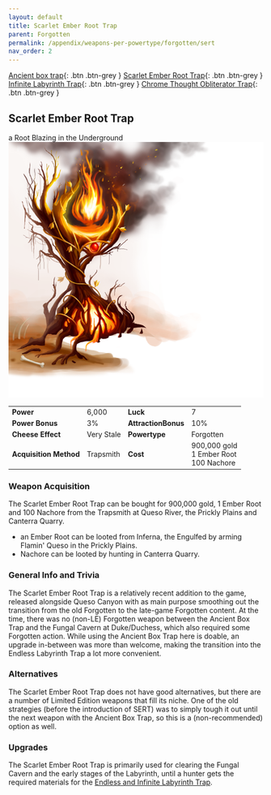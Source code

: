 ```yaml
---
layout: default
title: Scarlet Ember Root Trap
parent: Forgotten
permalink: /appendix/weapons-per-powertype/forgotten/sert
nav_order: 2
---
```

<span class="fs-1">[Ancient box trap](/appendix/weapons-per-powertype/forgotten/abt){: .btn .btn-grey } </span><span class="fs-1">[Scarlet Ember Root Trap](/appendix/weapons-per-powertype/forgotten/sert){: .btn .btn-grey } </span> <span class="fs-1">[Infinite Labyrinth Trap](/appendix/weapons-per-powertype/forgotten/ilt){: .btn .btn-grey } </span><span class="fs-1">[ Chrome Thought Obliterator Trap](/appendix/weapons-per-powertype/forgotten/tot){: .btn .btn-grey }</span>

## Scarlet Ember Root Trap
a Root Blazing in the Underground
<img src="/assets/images/sert.png" alt="burning plant" width="600">

|||||
|---|---|---|---|
| __Power__ 	| 6,000 	| __Luck__ 	| 7 	|
| __Power Bonus__ 	| 3% 	|__AttractionBonus__ 	| 10% 	|
| __Cheese Effect__ 	| Very Stale 	| __Powertype__ 	| Forgotten 	|
| __Acquisition Method__ 	| Trapsmith 	| __Cost__ 	| 900,000 gold <br> 1 Ember Root <br> 100 Nachore 	|

### Weapon Acquisition
The Scarlet Ember Root Trap can be bought for 900,000 gold, 1 Ember Root and 100 Nachore from the Trapsmith at Queso River, the Prickly Plains and Canterra Quarry.
- an Ember Root can be looted from Inferna, the Engulfed by arming Flamin' Queso in the Prickly Plains.
- Nachore can be looted by hunting in Canterra Quarry.

### General Info and Trivia
The Scarlet Ember Root Trap is a relatively recent addition to the game, released alongside Queso Canyon with as main purpose smoothing out the transition from the old Forgotten to the late-game Forgotten content. At the time, there was no (non-LE) Forgotten weapon between the Ancient Box Trap and the Fungal Cavern at Duke/Duchess, which also required some Forgotten action. While using the Ancient Box Trap here is doable, an upgrade in-between was more than welcome, making the transition into the Endless Labyrinth Trap a lot more convenient.

### Alternatives
The Scarlet Ember Root Trap does not have good alternatives, but there are a number of Limited Edition weapons that fill its niche. One of the old strategies (before the introduction of SERT) was to simply tough it out until the next weapon with the Ancient Box Trap, so this is a (non-recommended) option as well.

### Upgrades
The Scarlet Ember Root Trap is primarily used for clearing the Fungal Cavern and the early stages of the Labyrinth, until a hunter gets the required materials for the [Endless and Infinite Labyrinth Trap](/appendix/weapons-per-powertype/forgotten/ilt).
